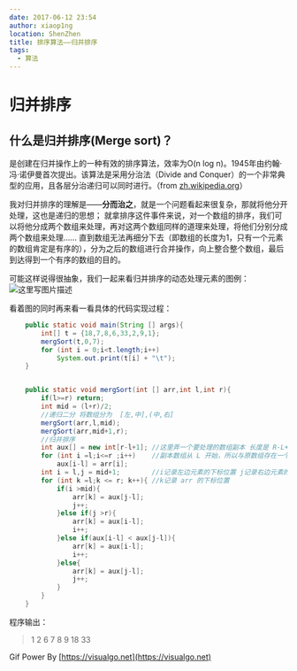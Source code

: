 ```yaml
---
date: 2017-06-12 23:54
author: xiaop1ng
location: ShenZhen
title: 排序算法——归并排序
tags:
  - 算法
---
```


# 归并排序

## 什么是归并排序(Merge sort)？

是创建在归并操作上的一种有效的排序算法，效率为O(n log n)。1945年由约翰·冯·诺伊曼首次提出。该算法是采用分治法（Divide and Conquer）的一个非常典型的应用，且各层分治递归可以同时进行。（from [zh.wikipedia.org](zh.wikipedia.org/wiki/%E5%BD%92%E5%B9%B6%E6%8E%92%E5%BA%8F)）

我对归并排序的理解是——**分而治之**，就是一个问题看起来很复杂，那就将他分开处理，这也是递归的思想； 就拿排序这件事件来说，对一个数组的排序，我们可以将他分成两个数组来处理，再对这两个数组同样的道理来处理，将他们分别分成两个数组来处理…… 直到数组无法再细分下去（即数组的长度为1，只有一个元素的数组肯定是有序的），分为之后的数组进行合并操作，向上整合整个数组，最后到达得到一个有序的数组的目的。

可能这样说得很抽象，我们一起来看归并排序的动态处理元素的图例：   
![这里写图片描述](https://img-blog.csdn.net/20170612234617785?watermark/2/text/aHR0cDovL2Jsb2cuY3Nkbi5uZXQveGlhb3BpbmcwOTE1/font/5a6L5L2T/fontsize/400/fill/I0JBQkFCMA==/dissolve/70/gravity/SouthEast)

看着图的同时再来看一看具体的代码实现过程：

 
```java
    public static void main(String [] args){
        int[] t = {18,7,8,6,33,2,9,1};
        mergSort(t,0,7);
        for (int i = 0;i<t.length;i++)
            System.out.print(t[i] + "\t");
    }


    public static void mergSort(int [] arr,int l,int r){
        if(l>=r) return;
        int mid = (l+r)/2;
        //递归二分 将数组分为  [左,中],(中,右]
        mergSort(arr,l,mid);
        mergSort(arr,mid+1,r);
        //归并排序
        int aux[] = new int[r-l+1]; //这里弄一个要处理的数组副本 长度是 R-L+1 
        for (int i =l;i<=r ;i++)    //副本数组从 L 开始，所以与原数组存在一个 L 的偏移量
            aux[i-l] = arr[i];
        int i = l,j = mid+1;        //i记录左边元素的下标位置 j记录右边元素的下标位置
        for (int k =l;k <= r; k++){ //k记录 arr 的下标位置
            if(i >mid){
                arr[k] = aux[j-l];
                j++;
            }else if(j >r){
                arr[k] = aux[i-l];
                i++;
            }else if(aux[i-l] < aux[j-l]){
                arr[k] = aux[i-l];
                i++;
            }else{
                arr[k] = aux[j-l];
                j++;
            }
        }
    }
```
程序输出：
 
> 1 2 6 7 8 9 18 33 

 
Gif Power By [https://visualgo.net](https://visualgo.net)
  